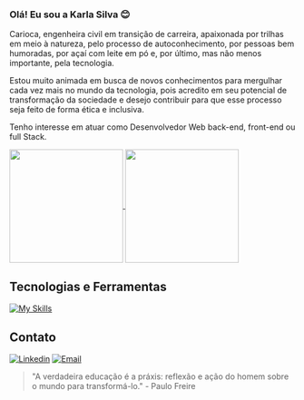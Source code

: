 ### Olá! Eu sou a Karla Silva 😊

Carioca, engenheira civil em transição de carreira, apaixonada por trilhas em meio à natureza, pelo processo de autoconhecimento, por pessoas bem humoradas, por açaí com leite em pó e, por último, mas não menos importante, pela tecnologia.

Estou muito animada em busca de novos conhecimentos para mergulhar cada vez mais no mundo da tecnologia, pois acredito em seu potencial de transformação da sociedade e desejo contribuir para que esse processo seja feito de forma ética e inclusiva.

Tenho interesse em atuar como Desenvolvedor Web back-end, front-end ou full Stack.

<a href="https://github.com/anuraghazr/github-readme-stats">
  <img height=200 align="center" src="https://github-readme-stats.vercel.app/api?username=KarlaSilvaEng&show_icons=true&theme=radical" />
</a>
<a href="https://github.com/anuraghazra/convoychat">
  <img height=200 align="center" src="https://github-readme-stats.vercel.app/api/top-langs?username=KarlaSilvaEng&layout=donut&langs_count=8&card_width=320&theme=radical" />
</a>

## Tecnologias e Ferramentas
[![My Skills](https://skillicons.dev/icons?i=html,css,bootstrap,js,react,nodejs,express,py,java,postgres,eclipse,idea,git,github)](https://skillicons.dev)

## Contato
[![Linkedin](https://img.shields.io/badge/LinkedIn-0077B5?style=for-the-badge&logo=linkedin&logoColor=white)](https://www.linkedin.com/in/karlasilva-eng/)
[![Email](https://img.shields.io/badge/Gmail-D14836?style=for-the-badge&logo=gmail&logoColor=white)](mailto:karlasilvaeng@gmail.com)

> "A verdadeira educação é a práxis: reflexão e ação do homem sobre o mundo para transformá-lo." - Paulo Freire
> 
